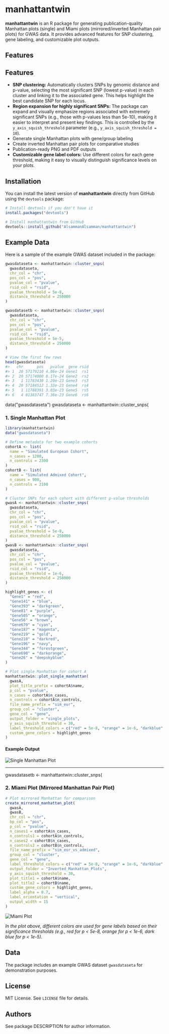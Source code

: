 # manhattantwin

**manhattantwin** is an R package for generating publication-quality Manhattan plots (single) and Miami plots (mirrored/inverted Manhattan pair plots) for GWAS data. It provides advanced features for SNP clustering, gene labeling, and customizable plot outputs.

## Features


## Features

- **SNP clustering:** Automatically clusters SNPs by genomic distance and p-value, selecting the most significant SNP (lowest p-value) in each cluster and linking it to the associated gene. This helps highlight the best candidate SNP for each locus.
- **Region expansion for highly significant SNPs:** The package can expand and visually emphasize regions associated with extremely significant SNPs (e.g., those with p-values less than 5e-10), making it easier to interpret and present key findings. This is controlled by the `y_axis_squish_threshold` parameter (e.g., `y_axis_squish_threshold = 10`).
- Generate single Manhattan plots with gene/group labeling
- Create inverted Manhattan pair plots for comparative studies
- Publication-ready PNG and PDF outputs
- **Customizable gene label colors:** Use different colors for each gene threshold, making it easy to visually distinguish significance levels on your plots.

## Installation

You can install the latest version of **manhattantwin** directly from GitHub using the `devtools` package:

```r
# Install devtools if you don't have it
install.packages("devtools")

# Install manhattantwin from GitHub
devtools::install_github("AlsammanAlsamman/manhattantwin")
```


## Example Data

Here is a sample of the example GWAS dataset included in the package:

```r
gwasdataseta <- manhattantwin::cluster_snps(
  gwasdataseta,
  chr_col = "chr",
  pos_col = "pos",
  pvalue_col = "pvalue",
  rsid_col = "rsid",
  pvalue_threshold = 5e-8,
  distance_threshold = 250000
)

gwasdatasetb <- manhattantwin::cluster_snps(
  gwasdataseta,
  chr_col = "chr",
  pos_col = "pos",
  pvalue_col = "pvalue",
  rsid_col = "rsid",
  pvalue_threshold = 5e-5,
  distance_threshold = 250000
)

# View the first few rows
head(gwasdataseta)
#>   chr      pos   pvalue  gene rsid
#> 1  20 57179210 4.86e-24 Gene1  rs1
#> 2  20 57174000 8.17e-24 Gene2  rs2
#> 3   1 11783430 1.20e-23 Gene3  rs3
#> 4  20 57184512 1.33e-23 Gene4  rs4
#> 5   1 11788391 3.03e-23 Gene5  rs5
#> 6   4 81383747 7.36e-23 Gene6  rs6
```

data("gwasdataseta")
gwasdataseta <- manhattantwin::cluster_snps(

### 1. Single Manhattan Plot

```r
library(manhattantwin)
data("gwasdataseta")

# Define metadata for two example cohorts
cohortA <- list(
  name = "Simulated European Cohort",
  n_cases = 1200,
  n_controls = 2300
)
cohortB <- list(
  name = "Simulated Admixed Cohort",
  n_cases = 900,
  n_controls = 2100
)

# Cluster SNPs for each cohort with different p-value thresholds
gwasA <- manhattantwin::cluster_snps(
  gwasdataseta,
  chr_col = "chr",
  pos_col = "pos",
  pvalue_col = "pvalue",
  rsid_col = "rsid",
  pvalue_threshold = 5e-8,
  distance_threshold = 250000
)
gwasB <- manhattantwin::cluster_snps(
  gwasdataseta,
  chr_col = "chr",
  pos_col = "pos",
  pvalue_col = "pvalue",
  rsid_col = "rsid",
  pvalue_threshold = 1e-6,
  distance_threshold = 250000
)

highlight_genes <- c(
  "Gene1" = "red",
  "Gene141" = "blue",
  "Gene393" = "darkgreen",
  "Gene81" = "purple",
  "Gene505" = "orange",
  "Gene56" = "brown",
  "Gene670" = "cyan",
  "Gene187" = "magenta",
  "Gene219" = "gold",
  "Gene210" = "darkred",
  "Gene196" = "navy",
  "Gene344" = "forestgreen",
  "Gene690" = "darkorange",
  "Gene26" = "deepskyblue"
)

# Plot single Manhattan for cohort A
manhattantwin::plot_single_manhattan(
  gwasA,
  plot_title_prefix = cohortA$name,
  p_col = "pvalue",
  n_cases = cohortA$n_cases,
  n_controls = cohortA$n_controls,
  file_name_prefix = "sim_eur",
  group_col = "cluster",
  gene_col = "gene",
  output_folder = "single_plots",
  y_axis_squish_threshold = 30,
  label_threshold_colors = c("red" = 5e-8, "orange" = 1e-6, "darkblue" = 1e-5),
  custom_gene_colors = highlight_genes
)
```

#### Example Output

![Single Manhattan Plot](single_plots/sim_eur_pub.png)


---

gwasdatasetb <- manhattantwin::cluster_snps(

### 2. Miami Plot (Mirrored Manhattan Pair Plot)

```r
# Plot mirrored Manhattan for comparison
create_mirrored_manhattan_plot(
  gwasA,
  gwasB,
  chr_col = "chr",
  bp_col = "pos",
  p_col = "pvalue",
  n_cases1 = cohortA$n_cases,
  n_controls1 = cohortA$n_controls,
  n_cases2 = cohortB$n_cases,
  n_controls2 = cohortB$n_controls,
  file_name_prefix = "sim_eur_vs_admixed",
  group_col = "cluster",
  gene_col = "gene",
  label_threshold_colors = c("red" = 5e-8, "orange" = 1e-6, "darkblue" = 1e-5),
  output_folder = "Inverted_Manhattan_Plots",
  y_axis_squish_threshold = 30,
  plot_title1 = cohortA$name,
  plot_title2 = cohortB$name,
  custom_gene_colors = highlight_genes,
  label_alpha = 0.7,
  label_orientation = "vertical",
  output_width = 15
)
```

![Miami Plot](Inverted_Manhattan_Plots/sim_eur_vs_admixed.png)

*In the plot above, different colors are used for gene labels based on their significance thresholds (e.g., red for p < 5e-8, orange for p < 1e-6, dark blue for p < 1e-5).*

## Data

The package includes an example GWAS dataset `gwasdataseta` for demonstration purposes.

## License

MIT License. See `LICENSE` file for details.

## Authors

See package DESCRIPTION for author information.
